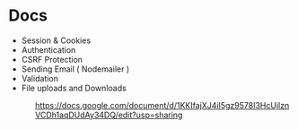 <h1> Docs </h1>

<ul>
 <li>Session & Cookies</li>
 <li>Authentication</li>
 <li>CSRF Protection</li>
 <li>Sending Email ( Nodemailer ) </li>
 <li>Validation </li>
 <li>File uploads and Downloads </li>
<ul>

https://docs.google.com/document/d/1KKIfajXJ4iI5gz9578I3HcUjlznVCDh1aqDUdAy34DQ/edit?usp=sharing

